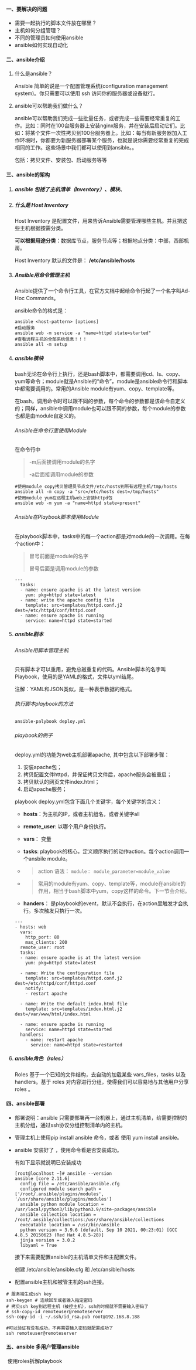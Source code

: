 #### 一、要解决的问题

- 需要一起执行的脚本文件放在哪里？
- 主机如何分组管理？
- 不同的管理员如何使用ansible
- ansible如何实现自动化

#### 二、ansible介绍

1. 什么是ansible？

   Ansible 简单的说是一个配置管理系统(configuration management system)。你只需要可以使用 ssh 访问你的服务器或设备就行。

2. ansible可以帮助我们做什么？

   ansible可以帮助我们完成一些批量任务，或者完成一些需要经常重复的工作。比如：同时在100台服务器上安装nginx服务，并在安装后启动它们。比如：将某个文件一次性拷贝到100台服务器上。比如：每当有新服务器加入工作环境时，你都要为新服务器部署某个服务，也就是说你需要经常重复的完成相同的工作。这些场景中我们都可以使用到ansible。。

   包括：拷贝文件、安装包、启动服务等等

   

#### 三、ansible的架构	

1. ##### ansible 包括了主机清单（Inventory）、模块、

2. ##### 什么是 Host Inventory

   Host Inventory 是配置文件，用来告诉Ansible需要管理哪些主机。并且把这些主机根据按需分类。

   **可以根据用途分类**：数据库节点，服务节点等；根据地点分类：中部，西部机房。

   Host Inventory 默认的文件是： **/etc/ansible/hosts**

3. ##### Ansible用命令管理主机

   Ansible提供了一个命令行工具，在官方文档中起给命令行起了一个名字叫Ad-Hoc Commands。

   ansible命令的格式是：

   ```
   ansible <host-pattern> [options]
   #启动服务
   ansible web -m service -a "name=httpd state=started"
   #查看远程主机的全部系统信息！！！
   ansible all -m setup
   ```

4. ##### ansible模块

   bash无论在命令行上执行，还是bash脚本中，都需要调用cd、ls、copy、yum等命令；module就是Ansible的“命令”，module是ansible命令行和脚本中都需要调用的。常用的Ansible module有yum、copy、template等。

   在bash，调用命令时可以跟不同的参数，每个命令的参数都是该命令自定义的；同样，ansible中调用module也可以跟不同的参数，每个module的参数也都是由module自定义的。

   ###### Ansible在命令行里使用Module

   在命令行中

   > -m后面接调用module的名字
   >
   > -a后面接调用module的参数

   ```
   #使用module copy拷贝管理员节点文件/etc/hosts到所有远程主机/tmp/hosts
   ansible all -m copy -a "src=/etc/hosts dest=/tmp/hosts"
   #使用module yum在远程主机web上安装httpd包
   ansible web -m yum -a "name=httpd state=present"
   ```

   ###### Ansible在Playbook脚本使用Module

   在playbook脚本中，tasks中的每一个action都是对module的一次调用。在每个action中：

   > 冒号前面是module的名字
   >
   > 冒号后面是调用module的参数

   ```
   ---
     tasks:
     - name: ensure apache is at the latest version
       yum: pkg=httpd state=latest
     - name: write the apache config file
       template: src=templates/httpd.conf.j2 dest=/etc/httpd/conf/httpd.conf
     - name: ensure apache is running
       service: name=httpd state=started
   ```

5. ##### ansible剧本

   ###### Ansible用脚本管理主机

   只有脚本才可以重用，避免总敲重复的代码。Ansible脚本的名字叫Playbook，使用的是YAML的格式，文件以yml结尾。

   注解：YAML和JSON类似，是一种表示数据的格式。

   ###### 执行脚本playbook的方法

   ```
   ansible-palybook deploy.yml
   ```

   ###### playbook的例子

   deploy.yml的功能为web主机部署apache, 其中包含以下部署步骤：

   1. 安装apache包；
   2. 拷贝配置文件httpd，并保证拷贝文件后，apache服务会被重启；
   3. 拷贝默认的网页文件index.html；
   4. 启动apache服务；

   playbook deploy.yml包含下面几个关键字，每个关键字的含义：

   - **hosts**：为主机的IP，或者主机组名，或者关键字all

   - **remote_user**: 以哪个用户身份执行。

   - **vars**： 变量

   - **tasks**: playbook的核心，定义顺序执行的动作action。每个action调用一个ansbile module。

   - > action 语法： `module： module_parameter=module_value`

   - > 常用的module有yum、copy、template等，module在ansible的作用，相当于bash脚本中yum，copy这样的命令。下一节会介绍。

   - **handers**： 是playbook的event，默认不会执行，在action里触发才会执行。多次触发只执行一次。

   ```
   ---
   - hosts: web
     vars:
       http_port: 80
       max_clients: 200
     remote_user: root
     tasks:
     - name: ensure apache is at the latest version
       yum: pkg=httpd state=latest
   
     - name: Write the configuration file
       template: src=templates/httpd.conf.j2 dest=/etc/httpd/conf/httpd.conf
       notify:
       - restart apache
   
     - name: Write the default index.html file
       template: src=templates/index.html.j2 dest=/var/www/html/index.html
   
     - name: ensure apache is running
       service: name=httpd state=started
     handlers:
       - name: restart apache
         service: name=httpd state=restarted
   ```

6. ##### ansible角色（roles）

   Roles 基于一个已知的文件结构，去自动的加载某些 vars_files，tasks 以及 handlers。基于 roles 对内容进行分组，使得我们可以容易地与其他用户分享 roles 。

#### 四、ansible部署

-  部署说明：ansible 只需要部署再一台机器上，通过主机清单，给需要控制的主机分组，通过ssh协议分组控制清单内的主机。



- 管理主机上使用pip install ansible 命令，或者 使用 yum install ansible。

- ansible 安装好了 ，使用命令看是否安装成功。

  有如下显示就说明已安装成功

  ```
  [root@localhost ~]# ansible --version
  ansible [core 2.11.6] 
    config file = /etc/ansible/ansible.cfg
    configured module search path = ['/root/.ansible/plugins/modules', '/usr/share/ansible/plugins/modules']
    ansible python module location = /usr/local/python3/lib/python3.9/site-packages/ansible
    ansible collection location = /root/.ansible/collections:/usr/share/ansible/collections
    executable location = /usr/bin/ansible
    python version = 3.9.6 (default, Sep 10 2021, 00:23:01) [GCC 4.8.5 20150623 (Red Hat 4.8.5-28)]
    jinja version = 3.0.2
    libyaml = True
  ```

  接下来需要配置ansible的主机清单文件和主配置文件。

  创建 /etc/ansible/ansible.cfg 和 /etc/ansible/hosts

- 配置ansible主机和被管主机的ssh连接。

```
# 服务端生成ssh key
ssh-keygen # 连续回车或者输入指定密码
# 拷贝ssh key到远程主机（被控主机），ssh的时候就不需要输入密码了 
# ssh-copy-id remoteuser@remoteserver 
ssh-copy-id -i ~/.ssh/id_rsa.pub root@192.168.8.188

#可以验证有没有成功，不再需要输入密码就配置成功了
ssh remoteuser@remoteserver
```



#### 五、ansible 多用户管理ansible

​	使用roles拆解playbook